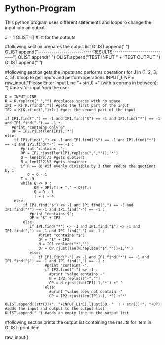 Python-Program
==============

This python program uses different statements and loops to change the input into an output

J = 1
OLIST=[] #list for the outputs

#following section prepares the output list
OLIST.append(" ")
OLIST.append("----------------------------RESULTS----------------------------")
OLIST.append(" ")
OLIST.append("TEST INPUT                                        " + "TEST OUTPUT          ")
OLIST.append(" ")

#following section gets the inputs and performs operations
for J in (1, 2, 3, 4, 5): #loop to get inputs and perform operations
    INPUT_LINE = raw_input("Please Enter Input Line "+ str(J) +" (with a comma in between): ") #asks for input from the user
   
    K = INPUT_LINE
    K = K.replace(" ","") #replaces spaces with no space
    IP1 = K[:K.rfind(",")] #gets the first part of the input
    IP2 = K[K.rfind(",")+1:] #gets the second part of the input

    if IP1.find(",") == -1 and IP1.find("$") == -1 and IP1.find("*") == -1 and IP1.find("-") == -1 :
       #print "contains only &"
       OP = IP2.rjust(len(IP1),'*')
    else:
        if IP1.find(",") <> -1 and IP1.find("$") == -1 and IP1.find("*") == -1 and IP1.find("-") == -1 :
           #print "contains ,";
           OP = IP2.rjust(len(IP1.replace(",","")),'*')
           Q = len(IP2)/3 #gets quotient
           R = len(IP2)%3 #gets remainder
           if R == 0: #if evenly divisible by 3 then reduce the quotient by 1
              Q = Q - 1
           T = -3
           while Q <> 0 :
                 OP = OP[:T] + "," + OP[T:]
                 Q = Q - 1
                 T = T - 4
        else:
            if IP1.find("$") <> -1 and IP1.find(",") == -1 and IP1.find("*") == -1 and IP1.find("-") == -1 :
               #print "contains $";
               OP = "$" + IP2
            else:
               if IP1.find("*") <> -1 and IP1.find("$") <> -1 and IP1.find(",") == -1 and IP1.find("-") == -1 :
                   #print "contains *$";
                   OP = "$" + IP2
                   N = IP1.replace("*","")
                   OP = OP.rjust(len(N.replace("$",""))+1,'*')
               else:
                   if IP1.find("-") <> -1 and IP1.find("*") == -1 and IP1.find("$") == -1 and IP1.find(",") == -1 :
                      #print "contains -";
                      if IP2.find("-") <> -1 :
                        #print "value contains -"
                        N = IP2.replace("-","")
                        OP = N.rjust(len(IP1)-1,'*') +"-"
                      else:
                        #print "value does not contain -"
                        OP = IP2.rjust(len(IP1)-1,'*') +"*"
       
    OLIST.append((str(J)+". "+INPUT_LINE).ljust(50, ' ') + str(J)+". "+OP) #adds the input and output to the output list
    OLIST.append(" ") #adds an empty line in the output list


#following section prints the output list containing the results
for item in OLIST:
    print item

raw_input()
